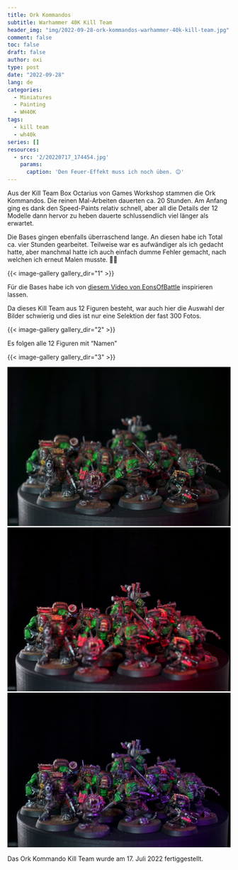 ```yaml
---
title: Ork Kommandos
subtitle: Warhammer 40K Kill Team
header_img: "img/2022-09-28-ork-kommandos-warhammer-40k-kill-team.jpg"
comment: false
toc: false
draft: false
author: oxi
type: post
date: "2022-09-28"
lang: de
categories:
  - Miniatures
  - Painting
  - WH40K
tags:
  - kill team
  - wh40k
series: []
resources:
  - src: '2/20220717_174454.jpg'
    params:
      caption: 'Den Feuer-Effekt muss ich noch üben. 😊'
---
```

Aus der Kill Team Box Octarius von Games Workshop stammen die Ork Kommandos. Die reinen Mal-Arbeiten dauerten ca. 20 Stunden. Am Anfang ging es dank den Speed-Paints relativ schnell, aber all die Details der 12 Modelle dann hervor zu heben dauerte schlussendlich viel länger als erwartet.

Die Bases gingen ebenfalls überraschend lange. An diesen habe ich Total ca. vier Stunden gearbeitet. Teilweise war es aufwändiger als ich gedacht hatte, aber manchmal hatte ich auch einfach dumme Fehler gemacht, nach welchen ich erneut Malen musste. 🤷‍♂️

{{< image-gallery gallery_dir="1" >}}

Für die Bases habe ich von <a rel="noreferrer noopener" href="https://www.youtube.com/watch?v=fihnIwq7yc0" target="_blank">diesem Video von EonsOfBattle</a> inspirieren lassen.

Da dieses Kill Team aus 12 Figuren besteht, war auch hier die Auswahl der Bilder schwierig und dies ist nur eine Selektion der fast 300 Fotos.

{{< image-gallery gallery_dir="2" >}}

Es folgen alle 12 Figuren mit &#8220;Namen&#8221;

{{< image-gallery gallery_dir="3" >}}

![Das komplette Team](img/DSC01152.JPG)
![Das komplette Team](img/DSC01155.JPG)
![Das komplette Team](img/DSC01157.JPG)

Das Ork Kommando Kill Team wurde am 17. Juli 2022 fertiggestellt.
